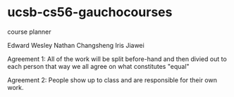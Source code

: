 # ucsb-cs56-gauchocourses
course planner

Edward 
Wesley
Nathan
Changsheng
Iris
Jiawei

Agreement 1: All of the work will be split before-hand and then divied out to each person that way we all agree on what constitutes "equal"

Agreement 2: People show  up to class and are responsible for their own work.
